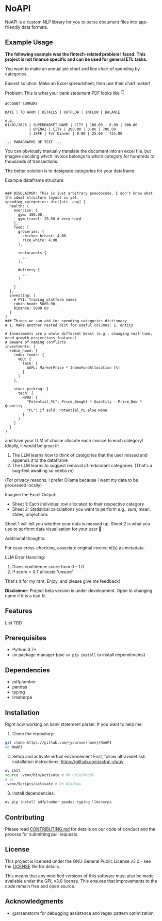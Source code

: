 # NoAPI

NoAPI is a custom NLP library for you to parse document files into app-friendly data formats.

## Example Usage

**The following example was the fintech-related problem I faced. This project is not finance specific and can be used for general ETL tasks.**

You want to make an annual pie chart and line chart of spending by categories.

Easiest solution: Make an Excel spreadsheet, then use their chart maker!

Problem: This is what your bank statement PDF looks like 👇

```
ACCOUNT SUMMARY

DATE | TO WHOM | DETAILS | OUTFLOW | INFLOW | BALANCE

e.g.,
01/01/2025 | SUPERMARKET_NAME | CITY | 100.00 | 0.00 | 900.00
           | OPENAI | CITY | 200.00 | 0.00 | 700.00
           | JEFF | For Dinner | 0.00 | 25.00 | 725.00

... PARAGRAPHS OF TEXT ...
```
You can obviously manually translate the document into an excel file, but imagine deciding which invoice belongs to which category for hundreds to thousands of transactions.

The better solution is to designate categories for your dataframe

Example dataframe structure:
```python3

### DISCLAIMER: This is just arbitrary pseudocode. I don't know what the ideal structure layout is yet.
spending_categories: dict[str, any] {
  health: {
    exercise: {
      gym: 100.00,
      gym_travel: 20.00 # very hard
    },
    food: {
      groceries: {
        chicken_breast: 4.00
        rice_white: 4.00
      },

      restaraunts {
        ...
      },

      delivery {
        ...
      }

    }
  },
  investing: {
    # FYI: Trading platform names
    robin_hood: 5000.00,
    binance: 5000.00
  }
}
### Things we can add for spending_categories dictionary
# 1. Make another nested dict for useful columns: 1. entity

# Investments are a whole different beast (e.g., changing real-time, need growth projections features)
# Beware of naming conflicts
investments: {
  robin_hood: {
    index_funds: {
      VOO: {
        tech: {
          AAPL: MarketPrice * IndexFundAllocation (%)
        }
      }
    },

    stock_picking: {
      tech: {
        NVDA: {
          "Potential_PL": Price_Bought * Quantity - Price_Now * Quantity
          "PL": if sold: Potential_PL else None
        }
      }
    }
  }
}
```

and have your LLM of choice allocate each invoice to each category! Ideally, it would be great if:
1. The LLM learns how to think of categories that the user missed and appends it to the dataframe
2. The LLM learns to suggest removal of redundant categories.
(That's a bug-fest awaiting so ceebs rn)

(For privacy reasons, I prefer Ollama because I want my data to be processed locally)

Imagine the Excel Output:
- Sheet 1: Each individual row allocated to their respective category
- Sheet 2: Statistical calculations you want to perform e.g., sum, mean, stdev, projections

Sheet 1 will tell you whether your data is messed up.
Sheet 2 is what you use to perform data visualisation for your user 🎉

Additional thoughts:

For easy cross-checking, associate original invoice id(s) as metadata.

LLM Error Handling:
1. Gives confidence score from 0 - 1.0
2. If score < 0.7 allocate 'unsure'

That's it for my rant. Enjoy, and please give me feedback!

**Disclaimer:** Project beta version is under development. Open to changing name if it is a bad fit.

## Features
List TBD

## Prerequisites

- Python 3.7+
- uv package manager (use `uv pip install` to install dependencies)

## Dependencies

- pdfplumber
- pandas
- typing
- llmsherpa

## Installation

Right now working on bank statement parser. If you want to help me:

1. Clone the repository:
```bash
git clone https://github.com/{yourusername}/NoAPI
cd NoAPI
```

2. Setup and activate virtual environement
First, follow ultraviolet ssh installation instructions: https://github.com/astral-sh/uv
```bash
uv init
source .venv/bin/activate # On Unix/MacOS
# or
.venv/Scripts/activate # On Windows
```

3. Install dependencies:
```bash
uv pip install pdfplumber pandas typing llmsherpa
```


## Contributing

Please read [CONTRIBUTING.md](CONTRIBUTING.md) for details on our code of conduct and the process for submitting pull requests.

## License

This project is licensed under the GNU General Public License v3.0 - see the [LICENSE](LICENSE) file for details.

This means that any modified versions of this software must also be made available under the GPL v3.0 license. This ensures that improvements to the code remain free and open source.

## Acknowledgments

- @arsenstorm for debugging assistance and regex pattern optimization